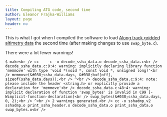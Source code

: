 ```yaml
---
title: Compiling ATG code, second time
author: Eleanor Frajka-Williams
layout: page
header: no
---
```

This is what I got when I compiled the software to load [Along track gridded altimetry data][1] the second time (after making changes to use `swap_byte.c`).

There were a lot fewer warnings!

`$ make<br />
cc    -c -o decode_ssha_data.o decode_ssha_data.c<br />
decode_ssha_data.c:9:4: warning: implicitly declaring library function 'memmove' with type 'void *(void *, const void *, unsigned long)'<br />
   memmove(&#038;ssha_data.days, &#038;buf[off], sizeof(ssha_data.days));<br />
   ^<br />
decode_ssha_data.c:9:4: note: please include the header <string.h> or explicitly provide a declaration for 'memmove'<br />
decode_ssha_data.c:48:4: warning: implicit declaration of function 'swap_bytes' is invalid in C99 [-Wimplicit-function-declaration]<br />
   swap_bytes(&#038;ssha_data.days, 0, 2);<br />
   ^<br />
2 warnings generated.<br />
cc -o sshadmp_v2 sshadmp.o print_ssha_header.o decode_ssha_data.o print_ssha_data.o swap_bytes.o<br />
`

 [1]: http://frajka-williams.com/data-sources/along-track-gridded-altimetry-to-matlab/ "SSH along tracks – Altimetry"